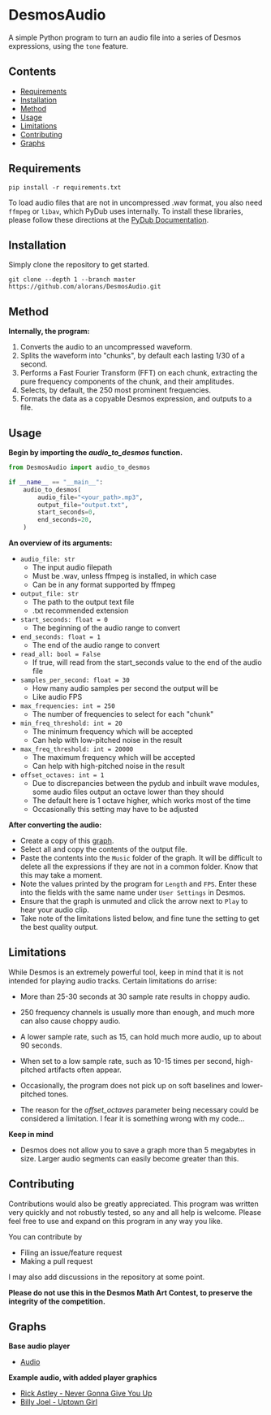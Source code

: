 # DesmosAudio
 
A simple Python program to turn an audio file into a series of Desmos expressions, using the `tone` feature.

## Contents

- [Requirements](#requirements)
- [Installation](#installation)
- [Method](#method)
- [Usage](#usage)
- [Limitations](#limitations)
- [Contributing](#contributing)
- [Graphs](#graphs)

## Requirements

```shell
pip install -r requirements.txt
```

To load audio files that are not in uncompressed .wav format, you also need `ffmpeg` or `libav`, which PyDub uses internally.
To install these libraries, please follow these directions at the [PyDub Documentation](https://github.com/jiaaro/pydub?tab=readme-ov-file#getting-ffmpeg-set-up).

## Installation

Simply clone the repository to get started.

```shell
git clone --depth 1 --branch master https://github.com/alorans/DesmosAudio.git
````

## Method

**Internally, the program:**

1. Converts the audio to an uncompressed waveform.
2. Splits the waveform into "chunks", by default each lasting 1/30 of a second.
3. Performs a Fast Fourier Transform (FFT) on each chunk, extracting the pure frequency components of the chunk, and their amplitudes.
4. Selects, by default, the 250 most prominent frequencies.
5. Formats the data as a copyable Desmos expression, and outputs to a file.

## Usage

**Begin by importing the *audio_to_desmos* function.**

```python
from DesmosAudio import audio_to_desmos

if __name__ == "__main__":
    audio_to_desmos(
        audio_file="<your_path>.mp3",
        output_file="output.txt",
        start_seconds=0,
        end_seconds=20,
    )
```

**An overview of its arguments:**

- `audio_file: str`
  - The input audio filepath
  - Must be .wav, unless ffmpeg is installed, in which case
  - Can be in any format supported by ffmpeg
- `output_file: str`
  - The path to the output text file
  - .txt recommended extension
- `start_seconds: float = 0`
  - The beginning of the audio range to convert
- `end_seconds: float = 1`
  - The end of the audio range to convert
- `read_all: bool = False`
  - If true, will read from the start_seconds value to the end of the audio file
- `samples_per_second: float = 30`
  - How many audio samples per second the output will be
  - Like audio FPS
- `max_frequencies: int = 250`
  - The number of frequencies to select for each "chunk"
- `min_freq_threshold: int = 20`
  - The minimum frequency which will be accepted
  - Can help with low-pitched noise in the result
- `max_freq_threshold: int = 20000`
  - The maximum frequency which will be accepted
  - Can help with high-pitched noise in the result
- `offset_octaves: int = 1`
  - Due to discrepancies between the pydub and inbuilt wave modules, some audio files output an octave lower than they should
  - The default here is 1 octave higher, which works most of the time
  - Occasionally this setting may have to be adjusted

**After converting the audio:**

- Create a copy of this [graph](https://www.desmos.com/calculator/qwm6rncmry).
- Select all and copy the contents of the output file.
- Paste the contents into the `Music` folder of the graph. It will be difficult to delete all the expressions if they are not in a common folder. Know that this may take a moment.
- Note the values printed by the program for `Length` and `FPS`. Enter these into the fields with the same name under `User Settings` in Desmos.
- Ensure that the graph is unmuted and click the arrow next to `Play` to hear your audio clip.
- Take note of the limitations listed below, and fine tune the setting to get the best quality output.

## Limitations

While Desmos is an extremely powerful tool, keep in mind that it is not intended for playing audio tracks. Certain limitations do arrise:

- More than 25-30 seconds at 30 sample rate results in choppy audio.
- 250 frequency channels is usually more than enough, and much more can also cause choppy audio.
- A lower sample rate, such as 15, can hold much more audio, up to about 90 seconds.

- When set to a low sample rate, such as 10-15 times per second, high-pitched artifacts often appear.
- Occasionally, the program does not pick up on soft baselines and lower-pitched tones.

- The reason for the *offset_octaves* parameter being necessary could be considered a limitation. I fear it is something wrong with my code...

**Keep in mind**

- Desmos does not allow you to save a graph more than 5 megabytes in size. Larger audio segments can easily become greater than this.

## Contributing

Contributions would also be greatly appreciated. This program was written very quickly and not robustly tested, so any and all help is welcome. Please feel free to use and expand on this program in any way you like.

You can contribute by
- Filing an issue/feature request
- Making a pull request

I may also add discussions in the repository at some point.

**Please do not use this in the Desmos Math Art Contest, to preserve the integrity of the competition.** 

## Graphs

**Base audio player**

- [Audio](https://www.desmos.com/calculator/ylxqx8fcek)

**Example audio, with added player graphics**

- [Rick Astley - Never Gonna Give You Up](https://www.desmos.com/calculator/atkwoczcor)
- [Billy Joel - Uptown Girl](https://www.desmos.com/calculator/tccpqy7uqu)
